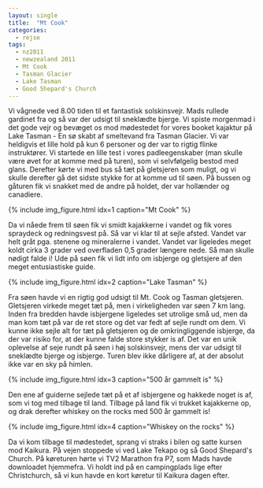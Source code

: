 ```yaml
---
layout: single
title:  "Mt Cook"
categories:
  - rejse
tags:
  - nz2011
  - newzealand 2011
  - Mt Cook
  - Tasman Glacier
  - Lake Tasman
  - Good Shepard's Church
---
```

Vi vågnede ved 8.00 tiden til et fantastisk solskinsvejr. Mads rullede gardinet fra og så var der udsigt til sneklædte bjerge. Vi spiste morgenmad i det gode vejr og bevæget os mod mødestedet for vores booket kajaktur på Lake Tasman - En sø skabt af smeltevand fra Tasman Glacier.
Vi var heldigvis et lille hold på kun 6 personer og der var to rigtig flinke instruktører. Vi startede en lille test i vores padleegenskaber (man skulle være øvet for at komme med på turen), som vi selvfølgelig bestod med glans. Derefter kørte vi med bus så tæt på gletsjeren som muligt, og vi skulle derefter gå det sidste stykke for at komme ud til søen. På bussen og gåturen fik vi snakket med de andre på holdet, der var hollænder og canadiere.

{% include img_figure.html idx=1 caption="Mt Cook" %}

Da vi nåede frem til søen fik vi smidt kajakkerne i vandet og fik vores spraydeck og redningsvest på. Så var vi klar til at sejle afsted. Vandet var helt gråt pga. stenene og mineralerne i vandet. Vandet var ligeledes meget koldt cirka 3 grader ved overfladen 0,5 grader længere nede. Så man skulle nødigt falde i! Ude på søen fik vi lidt info om isbjerge og gletsjere af den meget entusiastiske guide.

{% include img_figure.html idx=2 caption="Lake Tasman" %}

Fra søen havde vi en rigtig god udsigt til Mt. Cook og Tasman gletsjeren. Gletsjeren virkede meget tæt på, men i virkeligheden var søen 7 km lang. Inden fra bredden havde isbjergene ligeledes set utrolige små ud, men da man kom tæt på var de ret store og det var fedt af sejle rundt om dem. Vi kunne ikke sejle alt for tæt på gletsjeren og de omkringliggende isbjerge, da der var risiko for, at der kunne falde store stykker is af. Det var en unik oplevelse af seje rundt på søen i høj solskinsvejr, mens der var udsigt til sneklædte bjerge og isbjerge. Turen blev ikke dårligere af, at der absolut ikke var en sky på himlen.

{% include img_figure.html idx=3 caption="500 år gammelt is" %}

Den ene af guiderne sejlede tæt på et af isbjergene og hakkede noget is af, som vi tog med tilbage til land. Tilbage på land fik vi trukket kajakkerne op, og drak derefter whiskey on the rocks med 500 år gammelt is!

{% include img_figure.html idx=4 caption="Whiskey on the rocks" %}

Da vi kom tilbage til mødestedet, sprang vi straks i bilen og satte kursen mod Kaikura. På vejen stoppede vi ved Lake Tekapo og så Good Shepard's Church. På køreturen hørte vi TV2 Marathon fra P7, som Mads havde downloadet hjemmefra. Vi holdt ind på en campingplads lige efter Christchurch, så vi kun havde en kort køretur til Kaikura dagen efter.
